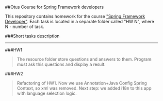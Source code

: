 ##Otus Course for Spring Framework developers

This repository contains homework for the course ["Spring Framework Developer"](https://otus.ru/lessons/javaspring/?int_source=courses_catalog&int_term=programming). 
Each task is located in a separate folder called "HW N", where N - number of task.

###Short tasks description
***
###HW1
>The resource folder store questions and answers to them. Program must ask this questions and display a result.

###HW2
>Refactoring of HW1. Now we use Annotation+Java Config Spring Context, so xml was removed.
>Next step: we added i18n to this app with language selection logic.
